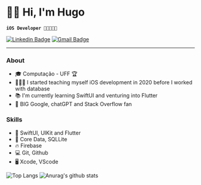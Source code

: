 # 👋🏽 Hi, I'm Hugo
**`iOS Developer 👨🏽‍💻🇧🇷`**

   [![Linkedin Badge](https://img.shields.io/badge/-LinkedIn-blue?style=flat-square&logo=Linkedin&logoColor=white&link=https://www.linkedin.com/in/hugo-pinheiro-7b728a12b/)](https://www.linkedin.com/in/hugo-pinheiro-7b728a12b/)
    [![Gmail Badge](https://img.shields.io/badge/-hugo_hp10@hotmail.com-c14438?style=flat-square&logo=gmail&logoColor=white&link=mailto:hugo_hp10@hotmail.com)](mailto:hugo_hp10@hotmail.com)

---
### About 
- 🎓 Computação - UFF 🏆
- 👨🏽‍💻 I started teaching myself iOS development in 2020 before I worked with database
- 📚 I'm currently learning SwiftUI and venturing into Flutter
- 🫶 BIG Google, chatGPT and Stack Overflow fan 


 ### Skills
- 🎨 SwiftUI, UIKit and Flutter
- 💽 Core Data, SQLLite
- 🔥 Firebase
- 💻 Git, Github
- 🖥 Xcode, VScode
 
![Top Langs](https://github-readme-stats.vercel.app/api/top-langs/?username=HPR10&layout=compact&show_icons=true&theme=synthwave)
![Anurag's github stats](https://github-readme-stats.vercel.app/api?username=HPR10&show_icons=true&theme=dracula)









